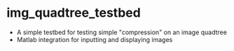 img_quadtree_testbed
===========================

- A simple testbed for testing simple "compression" on an image quadtree
- Matlab integration for inputting and displaying images
